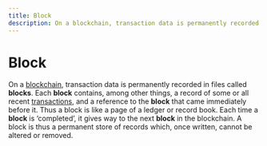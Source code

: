 ```yaml
---
title: Block
description: On a blockchain, transaction data is permanently recorded in files called blocks. Each block contains, among other things, a record of some or all recent transactions, and a reference to the block that came immediately before it.
---
```

# Block

On a [blockchain](/glossary/blockchain.md), transaction data is permanently recorded in files called **blocks**. Each **block** contains, among other things, a record of some or all recent [transactions](/glossary/transaction.md), and a reference to the **block** that came immediately before it. Thus a block is like a page of a ledger or record book. Each time a **block** is ‘completed’, it gives way to the next **block** in the blockchain. A block is thus a permanent store of records which, once written, cannot be altered or removed. 